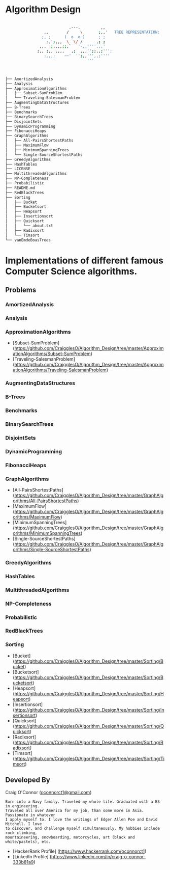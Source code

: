 # Algorithm Design


```bash

                            .---.         ,,
                 ,,        /     \       ;,,'   TREE REPRESENTATION:
                ;, ;      (  o  o )      ; ;
                  ;,';,,,  \  \/ /      ,; ;
               ,,,  ;,,,,;;,`   '-,;'''',,,'
              ;,, ;,, ,,,,   ,;  ,,,'';;,,;''';
                 ;,,,;    ~~'  '';,,''',,;''''  
                                    '''
                                    


├── AmortizedAnalysis
├── Analysis
├── ApproximationAlgorithms
│   ├── Subset-SumProblem
│   └── Traveling-SalesmanProblem
├── AugmentingDataStructures
├── B-Trees
├── Benchmarks
├── BinarySearchTrees
├── DisjointSets
├── DynamicProgramming
├── FibonacciHeaps
├── GraphAlgorithms
│   ├── All-PairsShortestPaths
│   ├── MaximumFlow
│   ├── MinimumSpanningTrees
│   └── Single-SourceShortestPaths
├── GreedyAlgorithms
├── HashTables
├── LICENSE
├── MultithreadedAlgorithms
├── NP-Completeness
├── Probabilistic
├── README.md
├── RedBlackTrees
├── Sorting
│   ├── Bucket
│   ├── Bucketsort
│   ├── Heapsort
│   ├── Insertionsort
│   ├── Quicksort
│   │   └── about.txt
│   ├── Radixsort
│   └── Timsort
└── vanEmdeBoasTrees
```

Implementations of different famous Computer Science algorithms.
===============


Problems
--------

### AmortizedAnalysis

### Analysis

### ApproximationAlgorithms
* [Subset-SumProblem] (https://github.com/CraigglesO/Algorithm_Design/tree/master/ApproximationAlgorithms/Subset-SumProblem)
* [Traveling-SalesmanProblem] (https://github.com/CraigglesO/Algorithm_Design/tree/master/ApproximationAlgorithms/Traveling-SalesmanProblem)

### AugmentingDataStructures

### B-Trees

### Benchmarks

### BinarySearchTrees

### DisjointSets

### DynamicProgramming

### FibonacciHeaps

### GraphAlgorithms
* [All-PairsShortestPaths] (https://github.com/CraigglesO/Algorithm_Design/tree/master/GraphAlgorithms/All-PairsShortestPaths)
* [MaximumFlow] (https://github.com/CraigglesO/Algorithm_Design/tree/master/GraphAlgorithms/MaximumFlow)
* [MinimumSpanningTrees] (https://github.com/CraigglesO/Algorithm_Design/tree/master/GraphAlgorithms/MinimumSpanningTrees)
* [Single-SourceShortestPaths] (https://github.com/CraigglesO/Algorithm_Design/tree/master/GraphAlgorithms/Single-SourceShortestPaths)

### GreedyAlgorithms

### HashTables

### MultithreadedAlgorithms

### NP-Completeness

### Probabilistic

### RedBlackTrees

### Sorting
* [Bucket] (https://github.com/CraigglesO/Algorithm_Design/tree/master/Sorting/Bucket)
* [Bucketsort] (https://github.com/CraigglesO/Algorithm_Design/tree/master/Sorting/Bucketsort)
* [Heapsort] (https://github.com/CraigglesO/Algorithm_Design/tree/master/Sorting/Heapsort)
* [Insertionsort] (https://github.com/CraigglesO/Algorithm_Design/tree/master/Sorting/Insertionsort)
* [Quicksort] (https://github.com/CraigglesO/Algorithm_Design/tree/master/Sorting/Quicksort)
* [Radixsort] (https://github.com/CraigglesO/Algorithm_Design/tree/master/Sorting/Radixsort)
* [Timsort] (https://github.com/CraigglesO/Algorithm_Design/tree/master/Sorting/Timsort)








Developed By
------------


Craig O'Connor (oconnorct1@gmail.com)

    Born into a Navy family. Traveled my whole life. Graduated with a BS in engineering. 
    Traveled all over America for my job, than some more in Asia. Passionate in whatever 
    I apply myself to. I love the writings of Edger Allen Poe and David Mitchell. I love 
    to discover, and challenge myself simultaneously. My hobbies include rock climbing, 
    mountaineering, snowboarding, motorcycles, art (black and white/pastels), etc.

* [HackerRank Profile] (https://www.hackerrank.com/oconnorct1)
* [LinkedIn Profile] (https://www.linkedin.com/in/craig-o-connor-333b81a9)





